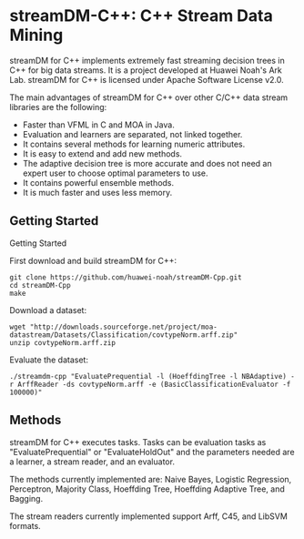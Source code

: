 streamDM-C++: C++ Stream Data Mining 
=================

streamDM for C++ implements extremely fast streaming decision trees in C++ for big data streams. It is a project developed at Huawei Noah's Ark Lab. streamDM for C++ is licensed under Apache Software License v2.0.

The main advantages of streamDM for C++ over other C/C++ data stream libraries are the following:

- Faster than VFML in C and MOA in Java.
- Evaluation and learners are separated, not linked together.
- It contains several methods for learning numeric attributes.
- It is easy to extend and add new methods.
- The adaptive decision tree is more accurate and does not need an expert user to choose optimal parameters to use.  
- It contains powerful ensemble methods. 
- It is much faster and uses less memory.


## Getting Started


Getting Started

First download and build streamDM for C++:

```
git clone https://github.com/huawei-noah/streamDM-Cpp.git
cd streamDM-Cpp
make
```

Download a dataset:

```
wget "http://downloads.sourceforge.net/project/moa-datastream/Datasets/Classification/covtypeNorm.arff.zip"
unzip covtypeNorm.arff.zip
```

Evaluate the dataset:

```
./streamdm-cpp "EvaluatePrequential -l (HoeffdingTree -l NBAdaptive) -r ArffReader -ds covtypeNorm.arff -e (BasicClassificationEvaluator -f 100000)"
```


## Methods

streamDM for C++ executes tasks. Tasks can be evaluation tasks as "EvaluatePrequential" or "EvaluateHoldOut" and the parameters needed are a learner, a stream reader, and an evaluator.

The methods currently implemented are: Naive Bayes, Logistic Regression, Perceptron, Majority Class, Hoeffding Tree, Hoeffding Adaptive Tree, and Bagging.

The stream readers currently implemented support Arff, C45, and LibSVM formats.



